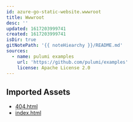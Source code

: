```yaml
---
id: azure-go-static-website.wwwroot
title: Wwwroot
desc: ''
updated: 1617203999741
created: 1617203999741
isDir: true
gitNotePath: '{{ noteHiearchy }}/README.md'
sources:
  - name: pulumi examples
    url: 'https://github.com/pulumi/examples'
    license: Apache License 2.0
---
```

## Imported Assets

- [404.html](/assets/404.html)
- [index.html](/assets/index.html)

